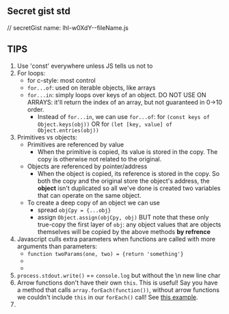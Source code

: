 ## Secret gist std
// secretGist name: lhl-w0XdY--fileName.js

## TIPS
1. Use 'const' everywhere unless JS tells us not to
2. For loops:
    * for c-style: most control
    * `for...of`: used on iterable objects, like arrays
    * `for...in`: simply loops over keys of an object. DO NOT USE ON ARRAYS: it'll return the index of an array, but not guaranteed in 0->10 order.
      * Instead of `for...in`, we can use `for...of`: for `(const keys of Object.keys(obj))` OR for `(let [key, value] of Object.entries(obj))`
3. Primitives vs objects:
    * Primitives are referenced by value
      * When the primitive is copied, its value is stored in the copy. The copy is otherwise not related to the original.
    * Objects are referenced by pointer/address
      * When the object is copied, its reference is stored in the copy. So both the copy and the original store the object's address, the **object** isn't duplicated so all we've done is created two variables that can operate on the same object.
    * To create a deep copy of an object we can use 
      * spread `objCpy = {...obj}`
      * assign `Object.assign(objCpy, obj)`
      BUT note that these only true-copy the first layer of `obj`: any object values that are objects themselves will be copied by the above methods **by refrence**
4. Javascript culls extra parameters when functions are called with more arguments than parameters:
    * `function twoParams(one, two) = {return 'something'}`
    * 
    * 
5. `process.stdout.write()` == `console.log` but without the \n new line char
6. Arrow functions don't have their own `this`. This is useful! Say you have a method that calls `array.forEach(function())`, without arrow functions we couldn't include `this` in our `forEach()` call! See [this example](https://javascript.info/arrow-functions#arrow-functions-have-no-this).
7. 


